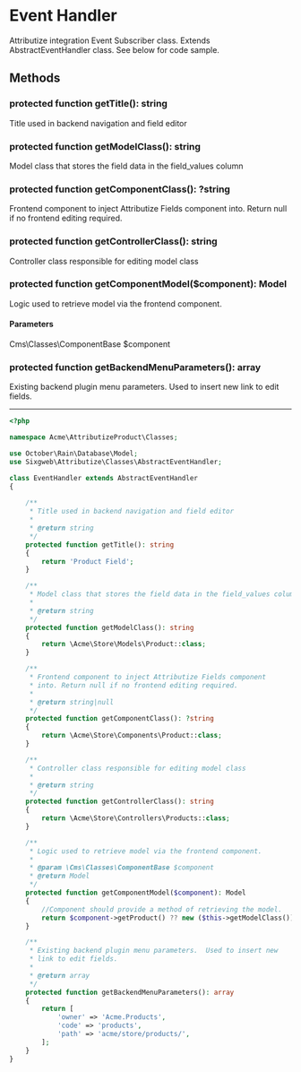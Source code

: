 # Event Handler

Attributize integration Event Subscriber class.  Extends AbstractEventHandler class.  See below for code sample.

## Methods

### protected function getTitle(): string

Title used in backend navigation and field editor

### protected function getModelClass(): string

Model class that stores the field data in the field_values column

### protected function getComponentClass(): ?string

Frontend component to inject Attributize Fields component into. Return null if no frontend editing required.

### protected function getControllerClass(): string

Controller class responsible for editing model class

### protected function getComponentModel($component): Model

Logic used to retrieve model via the frontend component.

#### Parameters

Cms\Classes\ComponentBase $component

### protected function getBackendMenuParameters(): array

Existing backend plugin menu parameters.  Used to insert new link to edit fields.

---

``` php
<?php

namespace Acme\AttributizeProduct\Classes;

use October\Rain\Database\Model;
use Sixgweb\Attributize\Classes\AbstractEventHandler;

class EventHandler extends AbstractEventHandler
{
    
    /**
     * Title used in backend navigation and field editor
     *
     * @return string
     */
    protected function getTitle(): string
    {
        return 'Product Field';
    }

    /**
     * Model class that stores the field data in the field_values column
     *
     * @return string
     */
    protected function getModelClass(): string
    {
        return \Acme\Store\Models\Product::class;
    }

    /**
     * Frontend component to inject Attributize Fields component
     * into. Return null if no frontend editing required.
     *
     * @return string|null
     */
    protected function getComponentClass(): ?string
    {
        return \Acme\Store\Components\Product::class;
    }

    /**
     * Controller class responsible for editing model class
     *
     * @return string
     */
    protected function getControllerClass(): string
    {
        return \Acme\Store\Controllers\Products::class;
    }

    /**
     * Logic used to retrieve model via the frontend component.
     * 
     * @param \Cms\Classes\ComponentBase $component
     * @return Model
     */
    protected function getComponentModel($component): Model
    {
        //Component should provide a method of retrieving the model.
        return $component->getProduct() ?? new ($this->getModelClass())();
    }

    /**
     * Existing backend plugin menu parameters.  Used to insert new
     * link to edit fields. 
     *
     * @return array
     */
    protected function getBackendMenuParameters(): array
    {
        return [
            'owner' => 'Acme.Products',
            'code' => 'products',
            'path' => 'acme/store/products/',
        ];
    }
}
```